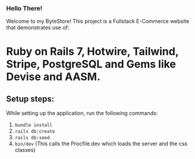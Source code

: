 ### Hello There!

Welcome to my ByteStore!
This project is a Fullstack E-Commerce website that demonstrates use of:
# Ruby on Rails 7, Hotwire, Tailwind, Stripe, PostgreSQL and Gems like Devise and AASM.

## Setup steps:
While setting up the application, run the following commands:
1. `bundle install`
2. `rails db:create`
3. `rails db:seed`
4. `bin/dev`      (This calls the Procfile.dev which loads the server and the css classes)
